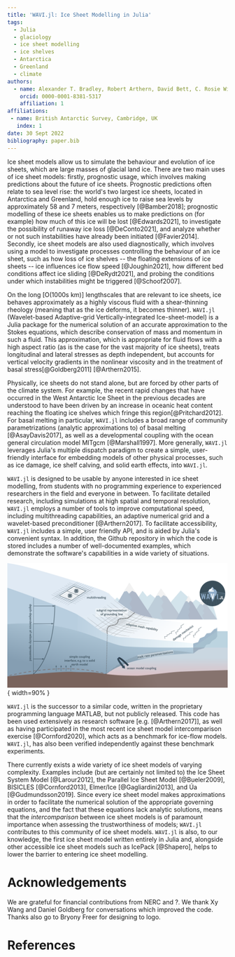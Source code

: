 ```yaml
---
title: 'WAVI.jl: Ice Sheet Modelling in Julia'
tags:
  - Julia
  - glaciology
  - ice sheet modelling
  - ice shelves
  - Antarctica
  - Greenland
  - climate
authors:
  - name: Alexander T. Bradley, Robert Arthern, David Bett, C. Rosie Williams, James Byrne
    orcid: 0000-0001-8381-5317
    affiliation: 1
affiliations:
 - name: British Antarctic Survey, Cambridge, UK
   index: 1
date: 30 Sept 2022
bibliography: paper.bib
---
```


Ice sheet models allow us to simulate the behaviour and evolution of ice sheets, which are large masses of glacial land ice. There are two main uses of ice sheet models: firstly, prognostic usage, which involves making predictions about the future of ice sheets. Prognostic predictions often relate to sea level rise: the world's two largest ice sheets, located in Antarctica and Greenland, hold enough ice to raise sea levels by approximately 58 and 7 meters, respectively [@Bamber2018]; prognostic modelling of these ice sheets enables us to make predictions on (for example) how much of this ice will be lost [@Edwards2021], to investigate the possibility of runaway ice loss [@DeConto2021], and analyze whether or not such instabilities have already been initiated [@Favier2014]. Secondly, ice sheet models are also used diagnostically, which involves using a model to investigate processes controlling the behaviour of an ice sheet, such as how loss of ice shelves -- the floating extensions of ice sheets -- ice influences ice flow speed [@Joughin2021], how different bed conditions affect ice sliding [@DeRydt2021], and probing the conditions under which instabilities might be triggered [@Schoof2007].

On the long [O(1000s km)] lengthscales that are relevant to ice sheets, ice behaves approximately as a highly viscous fluid with a shear-thinning rheology (meaning that as the ice deforms, it becomes thinner). `WAVI.jl` (Wavelet-based Adaptive-grid Vertically-integrated Ice-sheet-model) is a Julia package for the numerical solution of an accurate approximation to the Stokes equations, which describe conservation of mass and momentum in such a fluid. This approximation, which is appropriate for fluid flows with a high aspect ratio (as is the case for the vast majority of ice sheets), treats longitudinal and lateral stresses as depth independent, but accounts for vertical velocity gradients in the nonlinear viscosity and in the treatment of basal stress[@Goldberg2011] [@Arthern2015].

Physically, ice sheets do not stand alone, but are forced by other parts of the climate system. For example, the recent rapid changes that have occurred in the West Antarctic Ice Sheet in the previous decades are understood to have been driven by an increase in oceanic heat content reaching the floating ice shelves which fringe this region[@Pritchard2012]. For basal melting in particular, `WAVI.jl` includes a broad range of community parametrizations (analytic approximations to) of basal melting [@AsayDavis2017], as well as a developmental coupling with the ocean general circulation model MITgcm [@Marshall1997]. More generally, `WAVI.jl` leverages Julia's multiple dispatch paradigm to create a simple, user-friendly interface for embedding models of other physical processes, such as ice damage, ice shelf calving, and solid earth effects, into `WAVI.jl`.

`WAVI.jl` is designed to be usable by anyone interested in ice sheet modelling, from students with no programming experience to experienced researchers in the field and everyone in between. To facilitate detailed research, including simulations at high spatial and temporal resolution, `WAVI.jl` employs a number of tools to improve computational speed, including multithreading capabilities, an adaptive numerical grid and a wavelet-based preconditioner [@Arthern2017]. To facilitate accessibility, `WAVI.jl` includes a simple, user friendly API, and is aided by Julia's convenient syntax. In addition, the Github repository in which the code is stored includes a number of well-documented examples, which demonstrate the software's capabilities in a wide variety of situations.


![Schematic diagram of a marine ice sheet-shelf system, whose flow may be simulated using WAVI.jl. Labels and text indicate features of the software.\label{fig:schematic}](schematic_lores.png){ width=90% }

`WAVI.jl` is the successor to a similar code, written in the proprietary programming language MATLAB, but not publicly released. This code has been used extensively as research software [e.g. [@Arthern2017]], as well as having participated in the most recent ice sheet model intercomparison exercise [@Cornford2020], which acts as a benchmark for ice-flow models. `WAVI.jl`, has also been verified independently against these benchmark experiments.

There currently exists a wide variety of ice sheet models of varying complexity. Examples include (but are certainly not limited to) the Ice Sheet System Model [@Larour2012], the Parallel Ice Sheet Model [@Bueler2009], BISICLES [@Cornford2013],  Elmer/Ice [@Gagliardini2013], and Úa [@Gudmundsson2019]. Since every ice sheet model makes approximations in order to facilitate the numerical solution of the appropriate governing equations, and the fact that these equations lack analytic solutions, means that the _intercomparison_ between ice sheet models is of paramount importance when assessing the trustworthiness of models; `WAVI.jl` contributes to this community of ice sheet models. `WAVI.jl` is also, to our knowledge, the first ice sheet model written entirely in Julia and, alongside other accessible ice sheet models such as IcePack [@Shapero], helps to lower the barrier to entering ice sheet modelling.

# Acknowledgements

We are grateful for financial contributions from NERC and ?.
We thank Xy Wang and Daniel Goldberg for conversations which improved the code. Thanks also go to Bryony Freer for designing to logo.

# References
